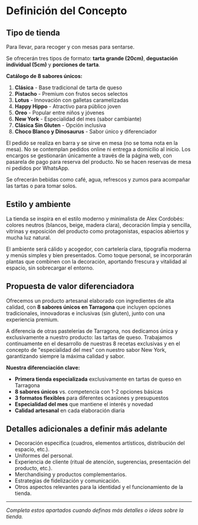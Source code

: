 # Definición del Concepto

## Tipo de tienda
Para llevar, para recoger y con mesas para sentarse.

Se ofrecerán tres tipos de formato: **tarta grande (20cm)**, **degustación individual (5cm)** y **porciones de tarta**.

**Catálogo de 8 sabores únicos:**
1. **Clásica** - Base tradicional de tarta de queso
2. **Pistacho** - Premium con frutos secos selectos
3. **Lotus** - Innovación con galletas caramelizadas
4. **Happy Hippo** - Atractivo para público joven
5. **Oreo** - Popular entre niños y jóvenes
6. **New York** - Especialidad del mes (sabor cambiante)
7. **Clásica Sin Gluten** - Opción inclusiva
8. **Choco Blanco y Dinosaurus** - Sabor único y diferenciador

El pedido se realiza en barra y se sirve en mesa (no se toma nota en la mesa). No se contemplan pedidos online ni entrega a domicilio al inicio. Los encargos se gestionarán únicamente a través de la página web, con pasarela de pago para reserva del producto. No se hacen reservas de mesa ni pedidos por WhatsApp.

Se ofrecerán bebidas como café, agua, refrescos y zumos para acompañar las tartas o para tomar solos.

## Estilo y ambiente
La tienda se inspira en el estilo moderno y minimalista de Alex Cordobés: colores neutros (blancos, beige, madera clara), decoración limpia y sencilla, vitrinas y exposición del producto como protagonistas, espacios abiertos y mucha luz natural.

El ambiente será cálido y acogedor, con cartelería clara, tipografía moderna y menús simples y bien presentados. Como toque personal, se incorporarán plantas que combinen con la decoración, aportando frescura y vitalidad al espacio, sin sobrecargar el entorno.

## Propuesta de valor diferenciadora
Ofrecemos un producto artesanal elaborado con ingredientes de alta calidad, con **8 sabores únicos en Tarragona** que incluyen opciones tradicionales, innovadoras e inclusivas (sin gluten), junto con una experiencia premium.

A diferencia de otras pastelerías de Tarragona, nos dedicamos única y exclusivamente a nuestro producto: las tartas de queso. Trabajamos continuamente en el desarrollo de nuestras 8 recetas exclusivas y en el concepto de "especialidad del mes" con nuestro sabor New York, garantizando siempre la máxima calidad y sabor.

**Nuestra diferenciación clave:**
- **Primera tienda especializada** exclusivamente en tartas de queso en Tarragona
- **8 sabores únicos** vs. competencia con 1-2 opciones básicas
- **3 formatos flexibles** para diferentes ocasiones y presupuestos
- **Especialidad del mes** que mantiene el interés y novedad
- **Calidad artesanal** en cada elaboración diaria

## Detalles adicionales a definir más adelante
- Decoración específica (cuadros, elementos artísticos, distribución del espacio, etc.).
- Uniformes del personal.
- Experiencia de cliente (ritual de atención, sugerencias, presentación del producto, etc.).
- Merchandising y productos complementarios.
- Estrategias de fidelización y comunicación.
- Otros aspectos relevantes para la identidad y el funcionamiento de la tienda.

---

*Completa estos apartados cuando definas más detalles o ideas sobre la tienda.*
